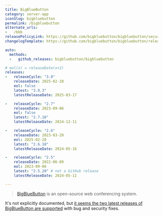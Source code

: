 ```yaml
---
title: BigBlueButton
category: server-app
iconSlug: bigbluebutton
permalink: /bigbluebutton
alternate_urls:
-   /bbb
releasePolicyLink: https://github.com/bigbluebutton/bigbluebutton/security
changelogTemplate: https://github.com/bigbluebutton/bigbluebutton/releases/tag/v__LATEST__

auto:
  methods:
  -   github_releases: bigbluebutton/bigbluebutton

# eol(x) = releaseDate(x+2)
releases:
-   releaseCycle: "3.0"
    releaseDate: 2025-02-28
    eol: false
    latest: "3.0.3"
    latestReleaseDate: 2025-03-17

-   releaseCycle: "2.7"
    releaseDate: 2023-09-06
    eol: false
    latest: "2.7.16"
    latestReleaseDate: 2024-12-11

-   releaseCycle: "2.6"
    releaseDate: 2023-03-20
    eol: 2025-02-28
    latest: "2.6.18"
    latestReleaseDate: 2024-05-16

-   releaseCycle: "2.5"
    releaseDate: 2022-06-09
    eol: 2023-09-06
    latest: "2.5.20" # not a GitHub release
    latestReleaseDate: 2024-05-11

---
```


> [BigBlueButton](https://bigbluebutton.org/) is an open-source web conferencing system.

It's not explicitly documented, but [it seems the two latest releases of BigBlueButton are supported](https://groups.google.com/g/bigbluebutton-dev/c/Nj1_U797q2c)
with bug and security fixes.
